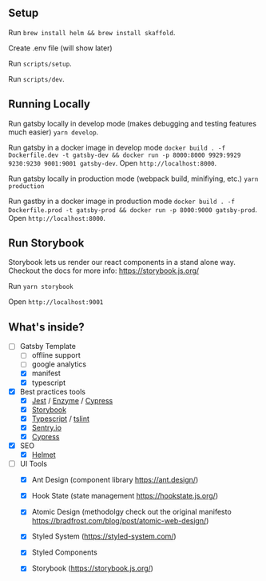 <!-- # Gatsby 2.0 starter

Demo: <https://fabien0102-gatsby-starter.netlify.com/>

Storybook: <https://fabien0102-gatsby-starter.netlify.com/docs/>

Gatsby 2.0 starter for generate awesome static website working with a nice env development. -->


<!-- ## Getting started

Install this starter (assuming Gatsby is installed) by running from your CLI:

```bash
$ gatsby new my-website https://github.com/fabien0102/gatsby-starter
``` -->

## Setup
Run `brew install helm && brew install skaffold`.

Create .env file (will show later)

Run `scripts/setup`.

Run `scripts/dev`.
## Running Locally

Run gatsby locally in develop mode (makes debugging and testing features much easier) `yarn develop`.

Run gatsby in a docker image in develop mode `docker build . -f Dockerfile.dev -t gatsby-dev && docker run -p 8000:8000 9929:9929  9230:9230 9001:9001 gatsby-dev`. Open `http://localhost:8000`.

Run gatsby locally in production mode (webpack build, minifiying, etc.) `yarn production`

Run gastby in a docker image in production mode `docker build . -f Dockerfile.prod -t gatsby-prod && docker run -p 8000:9000 gatsby-prod`. Open `http://localhost:8000`.

## Run Storybook

Storybook lets us render our react components in a stand alone way. Checkout the docs for more info: https://storybook.js.org/

Run `yarn storybook`

Open `http://localhost:9001`

## What's inside?

-   [ ] Gatsby Template
    -   [ ] offline support
    -   [ ] google analytics
    -   [x] manifest
    -   [x] typescript
-   [x] Best practices tools
    -   [x] [Jest](https://facebook.github.io/jest/) / [Enzyme](http://airbnb.io/enzyme/) / [Cypress](https://www.cypress.io/)
    -   [x] [Storybook](https://storybooks.js.org/)
    -   [x] [Typescript](https://www.typescriptlang.org/) / [tslint](https://palantir.github.io/tslint/)
    -   [x] [Sentry.io](https://sentry.io/welcome/)
    -   [x] [Cypress](https://www.cypress.io/)
-   [x] SEO
    -   [x] [Helmet](https://github.com/nfl/react-helmet)
-   [ ] UI Tools
    -  [x] Ant Design (component library https://ant.design/)
    -  [x] Hook State (state management https://hookstate.js.org/)
    -  [x] Atomic Design (methodolgy check out the original manifesto https://bradfrost.com/blog/post/atomic-web-design/)
    -  [x] Styled System (https://styled-system.com/)
    -  [x] Styled Components
    -  [x] Storybook (https://storybook.js.org/)

